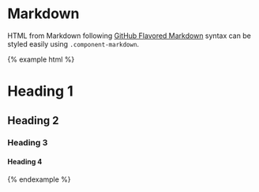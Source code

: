 # Markdown

HTML from Markdown following [GitHub Flavored Markdown](https://help.github.com/articles/github-flavored-markdown/) syntax can be styled easily using `.component-markdown`.

{% example html %}
<div class="component-markdown">
    <h1>Heading 1</h1>
    <h2>Heading 2</h2>
    <h3>Heading 3</h3>
    <h4>Heading 4</h4>
</div>
{% endexample %}
